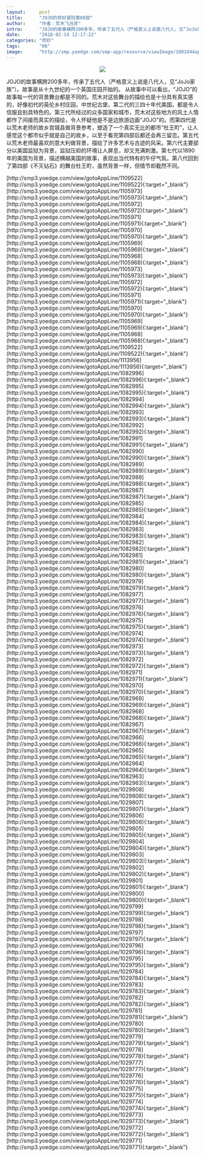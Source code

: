 ```yaml
---
layout:     post
title:      "JOJO的奇妙冒险第08部"
author:     "作者：荒木飞吕彦"
intro:      "JOJO的故事横跨200多年，传承了五代人（严格意义上说是八代人，见“JoJo家族”）。故事是从十九世纪的一个英国庄园开始的。 从故事中可以看出，“JOJO”的故事每一代的背景舞台都是不同的。荒木对这些舞台的描绘也是十分具有真实感的，好像初代的英伦乡村庄园，中世纪古堡，第二代的三四十年代美国，都是令人信服且别具特色的。第三代所经过的众多国家和城市，荒木对这些地方的风土人情都作了间接而真实的描绘，令人怀疑他是不是边旅游边画“JOJO”的。而第四代是以荒木老师的故乡宫城县做背景参考，塑造了一个真实无比的都市“杜王町”，让人感觉这个都市似乎就是自己的故乡，以至于看完第四部后都还会再三留恋。第五代以荒木老师最喜欢的意大利做背景，描绘了许多艺术与古迹的风采。第六代主要部分以美国监狱为背景，监狱压抑的环境让人屏息，却又充满刺激。第七代以1890年的美国为背景，描述横越美国的故事，表现出当代特有的牛仔气氛。第八代回到了第四部《不灭钻石》的舞台杜王町，虽然背景一样，但情节却截然不同。"
date:       "2018-02-14 12:17:22"
categories: "奇妙"
tags:       "08"
image:      "http://smp.yoedge.com/smp-app/resource/viewImage/1001044appline.png"
---
```

<div style="text-align: center">
<p><img src="http://smp.yoedge.com/smp-app/resource/viewImage/1001044appline.png"/></p>
</div>
<p class="post-meta">
<span>JOJO的故事横跨200多年，传承了五代人（严格意义上说是八代人，见“JoJo家族”）。故事是从十九世纪的一个英国庄园开始的。 从故事中可以看出，“JOJO”的故事每一代的背景舞台都是不同的。荒木对这些舞台的描绘也是十分具有真实感的，好像初代的英伦乡村庄园，中世纪古堡，第二代的三四十年代美国，都是令人信服且别具特色的。第三代所经过的众多国家和城市，荒木对这些地方的风土人情都作了间接而真实的描绘，令人怀疑他是不是边旅游边画“JOJO”的。而第四代是以荒木老师的故乡宫城县做背景参考，塑造了一个真实无比的都市“杜王町”，让人感觉这个都市似乎就是自己的故乡，以至于看完第四部后都还会再三留恋。第五代以荒木老师最喜欢的意大利做背景，描绘了许多艺术与古迹的风采。第六代主要部分以美国监狱为背景，监狱压抑的环境让人屏息，却又充满刺激。第七代以1890年的美国为背景，描述横越美国的故事，表现出当代特有的牛仔气氛。第八代回到了第四部《不灭钻石》的舞台杜王町，虽然背景一样，但情节却截然不同。</span>
</p>
[http://smp3.yoedge.com/view/gotoAppLine/1109522](http://smp3.yoedge.com/view/gotoAppLine/1109522){:target="_blank"}
[http://smp3.yoedge.com/view/gotoAppLine/1105973](http://smp3.yoedge.com/view/gotoAppLine/1105973){:target="_blank"}
[http://smp3.yoedge.com/view/gotoAppLine/1105972](http://smp3.yoedge.com/view/gotoAppLine/1105972){:target="_blank"}
[http://smp3.yoedge.com/view/gotoAppLine/1105971](http://smp3.yoedge.com/view/gotoAppLine/1105971){:target="_blank"}
[http://smp3.yoedge.com/view/gotoAppLine/1105970](http://smp3.yoedge.com/view/gotoAppLine/1105970){:target="_blank"}
[http://smp3.yoedge.com/view/gotoAppLine/1105969](http://smp3.yoedge.com/view/gotoAppLine/1105969){:target="_blank"}
[http://smp3.yoedge.com/view/gotoAppLine/1105968](http://smp3.yoedge.com/view/gotoAppLine/1105968){:target="_blank"}
[http://smp3.yoedge.com/view/gotoAppLine/1105973](http://smp3.yoedge.com/view/gotoAppLine/1105973){:target="_blank"}
[http://smp3.yoedge.com/view/gotoAppLine/1105972](http://smp3.yoedge.com/view/gotoAppLine/1105972){:target="_blank"}
[http://smp3.yoedge.com/view/gotoAppLine/1105971](http://smp3.yoedge.com/view/gotoAppLine/1105971){:target="_blank"}
[http://smp3.yoedge.com/view/gotoAppLine/1105970](http://smp3.yoedge.com/view/gotoAppLine/1105970){:target="_blank"}
[http://smp3.yoedge.com/view/gotoAppLine/1105969](http://smp3.yoedge.com/view/gotoAppLine/1105969){:target="_blank"}
[http://smp3.yoedge.com/view/gotoAppLine/1105968](http://smp3.yoedge.com/view/gotoAppLine/1105968){:target="_blank"}
[http://smp3.yoedge.com/view/gotoAppLine/1109522](http://smp3.yoedge.com/view/gotoAppLine/1109522){:target="_blank"}
[http://smp3.yoedge.com/view/gotoAppLine/1113956](http://smp3.yoedge.com/view/gotoAppLine/1113956){:target="_blank"}
[http://smp3.yoedge.com/view/gotoAppLine/1082996](http://smp3.yoedge.com/view/gotoAppLine/1082996){:target="_blank"}
[http://smp3.yoedge.com/view/gotoAppLine/1082995](http://smp3.yoedge.com/view/gotoAppLine/1082995){:target="_blank"}
[http://smp3.yoedge.com/view/gotoAppLine/1082994](http://smp3.yoedge.com/view/gotoAppLine/1082994){:target="_blank"}
[http://smp3.yoedge.com/view/gotoAppLine/1082993](http://smp3.yoedge.com/view/gotoAppLine/1082993){:target="_blank"}
[http://smp3.yoedge.com/view/gotoAppLine/1082992](http://smp3.yoedge.com/view/gotoAppLine/1082992){:target="_blank"}
[http://smp3.yoedge.com/view/gotoAppLine/1082991](http://smp3.yoedge.com/view/gotoAppLine/1082991){:target="_blank"}
[http://smp3.yoedge.com/view/gotoAppLine/1082990](http://smp3.yoedge.com/view/gotoAppLine/1082990){:target="_blank"}
[http://smp3.yoedge.com/view/gotoAppLine/1082989](http://smp3.yoedge.com/view/gotoAppLine/1082989){:target="_blank"}
[http://smp3.yoedge.com/view/gotoAppLine/1082988](http://smp3.yoedge.com/view/gotoAppLine/1082988){:target="_blank"}
[http://smp3.yoedge.com/view/gotoAppLine/1082987](http://smp3.yoedge.com/view/gotoAppLine/1082987){:target="_blank"}
[http://smp3.yoedge.com/view/gotoAppLine/1082985](http://smp3.yoedge.com/view/gotoAppLine/1082985){:target="_blank"}
[http://smp3.yoedge.com/view/gotoAppLine/1082984](http://smp3.yoedge.com/view/gotoAppLine/1082984){:target="_blank"}
[http://smp3.yoedge.com/view/gotoAppLine/1082983](http://smp3.yoedge.com/view/gotoAppLine/1082983){:target="_blank"}
[http://smp3.yoedge.com/view/gotoAppLine/1082982](http://smp3.yoedge.com/view/gotoAppLine/1082982){:target="_blank"}
[http://smp3.yoedge.com/view/gotoAppLine/1082981](http://smp3.yoedge.com/view/gotoAppLine/1082981){:target="_blank"}
[http://smp3.yoedge.com/view/gotoAppLine/1082980](http://smp3.yoedge.com/view/gotoAppLine/1082980){:target="_blank"}
[http://smp3.yoedge.com/view/gotoAppLine/1082979](http://smp3.yoedge.com/view/gotoAppLine/1082979){:target="_blank"}
[http://smp3.yoedge.com/view/gotoAppLine/1082977](http://smp3.yoedge.com/view/gotoAppLine/1082977){:target="_blank"}
[http://smp3.yoedge.com/view/gotoAppLine/1082976](http://smp3.yoedge.com/view/gotoAppLine/1082976){:target="_blank"}
[http://smp3.yoedge.com/view/gotoAppLine/1082975](http://smp3.yoedge.com/view/gotoAppLine/1082975){:target="_blank"}
[http://smp3.yoedge.com/view/gotoAppLine/1082974](http://smp3.yoedge.com/view/gotoAppLine/1082974){:target="_blank"}
[http://smp3.yoedge.com/view/gotoAppLine/1082973](http://smp3.yoedge.com/view/gotoAppLine/1082973){:target="_blank"}
[http://smp3.yoedge.com/view/gotoAppLine/1082972](http://smp3.yoedge.com/view/gotoAppLine/1082972){:target="_blank"}
[http://smp3.yoedge.com/view/gotoAppLine/1082971](http://smp3.yoedge.com/view/gotoAppLine/1082971){:target="_blank"}
[http://smp3.yoedge.com/view/gotoAppLine/1082970](http://smp3.yoedge.com/view/gotoAppLine/1082970){:target="_blank"}
[http://smp3.yoedge.com/view/gotoAppLine/1082969](http://smp3.yoedge.com/view/gotoAppLine/1082969){:target="_blank"}
[http://smp3.yoedge.com/view/gotoAppLine/1082968](http://smp3.yoedge.com/view/gotoAppLine/1082968){:target="_blank"}
[http://smp3.yoedge.com/view/gotoAppLine/1082967](http://smp3.yoedge.com/view/gotoAppLine/1082967){:target="_blank"}
[http://smp3.yoedge.com/view/gotoAppLine/1082966](http://smp3.yoedge.com/view/gotoAppLine/1082966){:target="_blank"}
[http://smp3.yoedge.com/view/gotoAppLine/1082965](http://smp3.yoedge.com/view/gotoAppLine/1082965){:target="_blank"}
[http://smp3.yoedge.com/view/gotoAppLine/1082964](http://smp3.yoedge.com/view/gotoAppLine/1082964){:target="_blank"}
[http://smp3.yoedge.com/view/gotoAppLine/1082963](http://smp3.yoedge.com/view/gotoAppLine/1082963){:target="_blank"}
[http://smp3.yoedge.com/view/gotoAppLine/1029808](http://smp3.yoedge.com/view/gotoAppLine/1029808){:target="_blank"}
[http://smp3.yoedge.com/view/gotoAppLine/1029807](http://smp3.yoedge.com/view/gotoAppLine/1029807){:target="_blank"}
[http://smp3.yoedge.com/view/gotoAppLine/1029806](http://smp3.yoedge.com/view/gotoAppLine/1029806){:target="_blank"}
[http://smp3.yoedge.com/view/gotoAppLine/1029805](http://smp3.yoedge.com/view/gotoAppLine/1029805){:target="_blank"}
[http://smp3.yoedge.com/view/gotoAppLine/1029804](http://smp3.yoedge.com/view/gotoAppLine/1029804){:target="_blank"}
[http://smp3.yoedge.com/view/gotoAppLine/1029803](http://smp3.yoedge.com/view/gotoAppLine/1029803){:target="_blank"}
[http://smp3.yoedge.com/view/gotoAppLine/1029802](http://smp3.yoedge.com/view/gotoAppLine/1029802){:target="_blank"}
[http://smp3.yoedge.com/view/gotoAppLine/1029801](http://smp3.yoedge.com/view/gotoAppLine/1029801){:target="_blank"}
[http://smp3.yoedge.com/view/gotoAppLine/1029800](http://smp3.yoedge.com/view/gotoAppLine/1029800){:target="_blank"}
[http://smp3.yoedge.com/view/gotoAppLine/1029799](http://smp3.yoedge.com/view/gotoAppLine/1029799){:target="_blank"}
[http://smp3.yoedge.com/view/gotoAppLine/1029798](http://smp3.yoedge.com/view/gotoAppLine/1029798){:target="_blank"}
[http://smp3.yoedge.com/view/gotoAppLine/1029797](http://smp3.yoedge.com/view/gotoAppLine/1029797){:target="_blank"}
[http://smp3.yoedge.com/view/gotoAppLine/1029796](http://smp3.yoedge.com/view/gotoAppLine/1029796){:target="_blank"}
[http://smp3.yoedge.com/view/gotoAppLine/1029795](http://smp3.yoedge.com/view/gotoAppLine/1029795){:target="_blank"}
[http://smp3.yoedge.com/view/gotoAppLine/1029784](http://smp3.yoedge.com/view/gotoAppLine/1029784){:target="_blank"}
[http://smp3.yoedge.com/view/gotoAppLine/1029783](http://smp3.yoedge.com/view/gotoAppLine/1029783){:target="_blank"}
[http://smp3.yoedge.com/view/gotoAppLine/1029782](http://smp3.yoedge.com/view/gotoAppLine/1029782){:target="_blank"}
[http://smp3.yoedge.com/view/gotoAppLine/1029781](http://smp3.yoedge.com/view/gotoAppLine/1029781){:target="_blank"}
[http://smp3.yoedge.com/view/gotoAppLine/1029780](http://smp3.yoedge.com/view/gotoAppLine/1029780){:target="_blank"}
[http://smp3.yoedge.com/view/gotoAppLine/1029779](http://smp3.yoedge.com/view/gotoAppLine/1029779){:target="_blank"}
[http://smp3.yoedge.com/view/gotoAppLine/1029778](http://smp3.yoedge.com/view/gotoAppLine/1029778){:target="_blank"}
[http://smp3.yoedge.com/view/gotoAppLine/1029777](http://smp3.yoedge.com/view/gotoAppLine/1029777){:target="_blank"}
[http://smp3.yoedge.com/view/gotoAppLine/1029776](http://smp3.yoedge.com/view/gotoAppLine/1029776){:target="_blank"}
[http://smp3.yoedge.com/view/gotoAppLine/1029775](http://smp3.yoedge.com/view/gotoAppLine/1029775){:target="_blank"}
[http://smp3.yoedge.com/view/gotoAppLine/1029774](http://smp3.yoedge.com/view/gotoAppLine/1029774){:target="_blank"}
[http://smp3.yoedge.com/view/gotoAppLine/1029773](http://smp3.yoedge.com/view/gotoAppLine/1029773){:target="_blank"}
[http://smp3.yoedge.com/view/gotoAppLine/1029772](http://smp3.yoedge.com/view/gotoAppLine/1029772){:target="_blank"}
[http://smp3.yoedge.com/view/gotoAppLine/1029771](http://smp3.yoedge.com/view/gotoAppLine/1029771){:target="_blank"}



